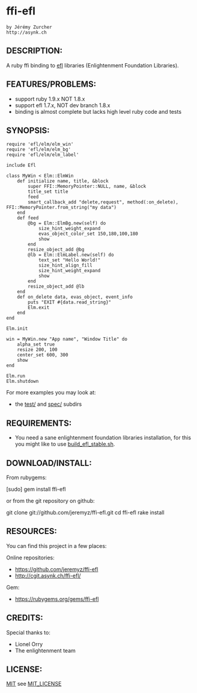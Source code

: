 # ffi-efl
    by Jérémy Zurcher
    http://asynk.ch

## DESCRIPTION:

A ruby ffi binding to [efl](http://www.enlightenment.org/p.php?p=docs&l=en) libraries (Enlightenment Foundation Libraries).

## FEATURES/PROBLEMS:

* support ruby 1.9.x NOT 1.8.x
* support efl 1.7.x, NOT dev branch 1.8.x
* binding is almost complete but lacks high level ruby code and tests

## SYNOPSIS:

    require 'efl/elm/elm_win'
    require 'efl/elm/elm_bg'
    require 'efl/elm/elm_label'

    include Efl

    class MyWin < Elm::ElmWin
        def initialize name, title, &block
            super FFI::MemoryPointer::NULL, name, &block
            title_set title
            feed
            smart_callback_add "delete,request", method(:on_delete), FFI::MemoryPointer.from_string("my data")
        end
        def feed
            @bg = Elm::ElmBg.new(self) do
                size_hint_weight_expand
                evas_object_color_set 150,180,100,180
                show
            end
            resize_object_add @bg
            @lb = Elm::ElmLabel.new(self) do
                text_set "Hello World!"
                size_hint_align_fill
                size_hint_weight_expand
                show
            end
            resize_object_add @lb
        end
        def on_delete data, evas_object, event_info
            puts "EXIT #{data.read_string}"
            Elm.exit
        end
    end

    Elm.init

    win = MyWin.new "App name", "Window Title" do
        alpha_set true
        resize 200, 100
        center_set 600, 300
        show
    end

    Elm.run
    Elm.shutdown

For more examples you may look at:

* the [test/](https://github.com/jeremyz/ffi-efl/tree/master/test) and [spec/](https://github.com/jeremyz/ffi-efl/tree/master/spec) subdirs

## REQUIREMENTS:

* You need a sane enlightenment foundation libraries installation,
  for this you might like to use [build_efl_stable.sh](https://github.com/jeremyz/bin/blob/master/build_efl_stable.sh).

## DOWNLOAD/INSTALL:

From rubygems:

  [sudo] gem install ffi-efl

or from the git repository on github:

  git clone git://github.com/jeremyz/ffi-efl.git
  cd ffi-efl
  rake install

## RESOURCES:

You can find this project in a few places:

Online repositories:

* https://github.com/jeremyz/ffi-efl
* http://cgit.asynk.ch/ffi-efl/

Gem:

* https://rubygems.org/gems/ffi-efl

## CREDITS:

Special thanks to:

* Lionel Orry
* The enlightenment team

## LICENSE:

[MIT](http://www.opensource.org/licenses/MIT) see [MIT_LICENSE](https://github.com/jeremyz/ffi-efl/blob/master/MIT-LICENSE)
